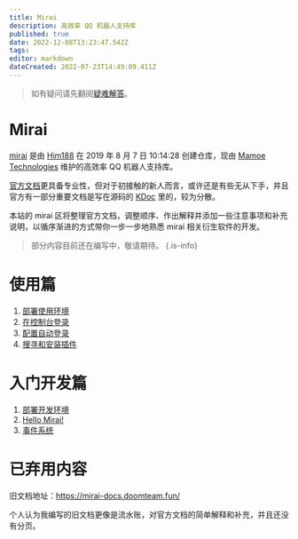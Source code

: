 ```yaml
---
title: Mirai
description: 高效率 QQ 机器人支持库
published: true
date: 2022-12-08T13:23:47.542Z
tags: 
editor: markdown
dateCreated: 2022-07-23T14:49:09.411Z
---
```


> 如有疑问请先翻阅[疑难解答](/mirai/troubleshoot)。

# Mirai
[mirai](https://github.com/mamoe/mirai) 是由 [Him188](https://github.com/Him188) 在 2019 年 8 月 7 日 10:14:28 创建仓库，现由 [Mamoe Technologies](https://github.com/mamoe) 维护的高效率 QQ 机器人支持库。

[官方文档](https://docs.mirai.mamoe.net/)更具备专业性，但对于初接触的新人而言，或许还是有些无从下手，并且官方有一部分重要文档是写在源码的 [KDoc](https://kdoc.mirai.mamoe.net/) 里的，较为分散。

本站的 mirai 区将整理官方文档，调整顺序、作出解释并添加一些注意事项和补充说明，以循序渐进的方式带你一步一步地熟悉 mirai 相关衍生软件的开发。

> 部分内容目前还在编写中，敬请期待。
{.is-info}


# 使用篇

1. [部署使用环境](/mirai/1-1)
2. [在控制台登录](/mirai/1-2)
3. [配置自动登录](/mirai/1-3)
4. [搜寻和安装插件](/mirai/1-4)

# 入门开发篇

1. [部署开发环境](/mirai/2-1)
2. [Hello Mirai!](/mirai/2-2)
3. [事件系统](/mirai/2-3)

# 已弃用内容

旧文档地址：https://mirai-docs.doomteam.fun/

个人认为我编写的旧文档更像是流水账，对官方文档的简单解释和补充，并且还没有分页。
